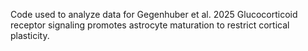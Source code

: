 Code used to analyze data for Gegenhuber et al. 2025 Glucocorticoid receptor signaling promotes astrocyte maturation to restrict cortical plasticity.
